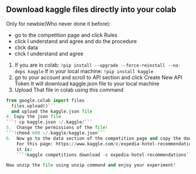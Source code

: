 ## Download kaggle files directly into your colab
Only for newbie(Who never done it before):
- go to the competition page and click Rules
- click I understand and agree and do the procedure
- click data
- click I understand and agree

1. If you are in colab:
``` !pip install --upgrade --force-reinstall --no-deps kaggle ```
If in your local machine:
``` !pip install kaggle ```
2.  go to your account and scroll to API section and click Create New API Token
	It will download kaggle.json file to your local machine
3. Upload That file in colab using this command
```python 
from google.colab import files
  files.upload()```
  and upload the kaggle.json file
4. Copy the json file
```! cp kaggle.json ~/.kaggle/```
5.  Change the permissions of the file!
```!chmod 600 ~/.kaggle/kaggle.json```
6.  Now go to the data section of the competition page and copy the download command. 
	For this page: https://www.kaggle.com/c/expedia-hotel-recommendations/ 
	it is:
	```!kaggle competitions download -c expedia-hotel-recommendations```

Now unzip the file using unzip command and enjoy your experiment!
